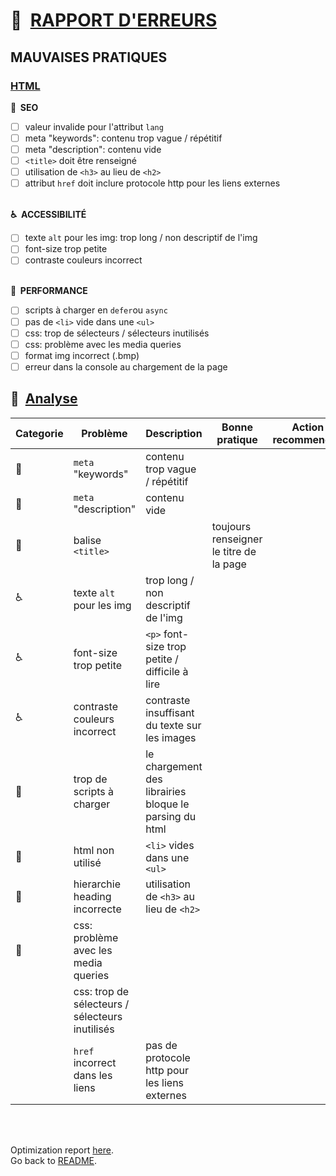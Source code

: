 # :memo:&nbsp; <ins>RAPPORT D'ERREURS</ins>

## MAUVAISES PRATIQUES

### <ins>HTML</ins>

**:mag_right:&nbsp; SEO**

- [ ] valeur invalide pour l'attribut `lang`
- [ ] meta "keywords": contenu trop vague / répétitif
- [ ] meta "description": contenu vide
- [ ] `<title>` doit être renseigné
- [ ] utilisation de `<h3>` au lieu de `<h2>`
- [ ] attribut `href` doit inclure protocole http pour les liens externes
      <br></br>

**:wheelchair:&nbsp; ACCESSIBILITÉ**

- [ ] texte `alt` pour les img: trop long / non descriptif de l'img
- [ ] font-size trop petite
- [ ] contraste couleurs incorrect
      <br></br>

**:rocket:&nbsp; PERFORMANCE**

- [ ] scripts à charger en `defer`ou `async`
- [ ] pas de `<li>` vide dans une `<ul>`
- [ ] css: trop de sélecteurs / sélecteurs inutilisés
- [ ] css: problème avec les media queries
- [ ] format img incorrect (.bmp)
- [ ] erreur dans la console au chargement de la page

## :ledger:&nbsp; <ins>Analyse</ins>

| Categorie    | Problème                                        | Description                                            | Bonne pratique                          | Action recommendée |
| ------------ | ----------------------------------------------- | ------------------------------------------------------ | --------------------------------------- | ------------------ |
| :mag_right:  | `meta` "keywords"                               | contenu trop vague / répétitif                         |
| :mag_right:  | `meta` "description"                            | contenu vide                                           |
| :mag_right:  | balise `<title>`                                |                                                        | toujours renseigner le titre de la page |
| :wheelchair: | texte `alt` pour les img                        | trop long / non descriptif de l'img                    |
| :wheelchair: | font-size trop petite                           | `<p>` font-size trop petite / difficile à lire         |
| :wheelchair: | contraste couleurs incorrect                    | contraste insuffisant du texte sur les images          |
| :rocket:     | trop de scripts à charger                       | le chargement des librairies bloque le parsing du html |
| :rocket:     | html non utilisé                                | `<li>` vides dans une `<ul>`                           |
| :rocket:     | hierarchie heading incorrecte                   | utilisation de `<h3>` au lieu de `<h2>`                |
| :rocket:     | css: problème avec les media queries            |
|              | css: trop de sélecteurs / sélecteurs inutilisés |
|              | `href` incorrect dans les liens                 | pas de protocole http pour les liens externes          |

<br></br>

Optimization report [here](OPTIMIZATION-REPORT.md).  
Go back to [README](../README.md).
